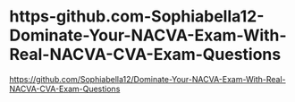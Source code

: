 # https-github.com-Sophiabella12-Dominate-Your-NACVA-Exam-With-Real-NACVA-CVA-Exam-Questions
https://github.com/Sophiabella12/Dominate-Your-NACVA-Exam-With-Real-NACVA-CVA-Exam-Questions
